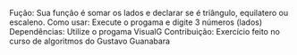 Fução: Sua função é somar os lados e declarar se é triângulo, equilatero ou escaleno.
Como usar: Execute o progama e digite 3 números (lados)
Dependências: Utilize o progama VisualG
Contribuição: Exercício feito no curso de algoritmos do Gustavo Guanabara
